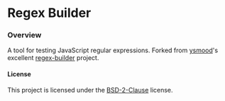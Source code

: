 # Regex Builder

### Overview

A tool for testing JavaScript regular expressions.
Forked from [ysmood](https://github.com/ysmood)'s excellent [regex-builder](https://github.com/ysmood/regex-builder) project.

#### License
This project is licensed under the [BSD-2-Clause](https://opensource.org/licenses/BSD-2-Clause) license.